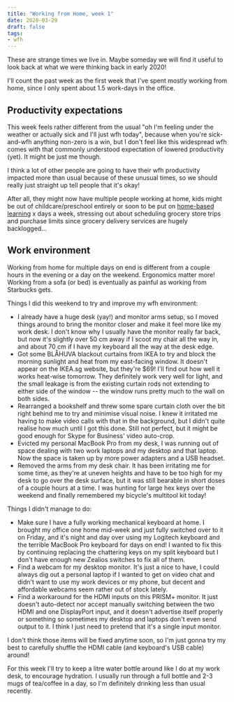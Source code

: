 ```yaml
---
title: "Working from Home, week 1"
date: 2020-03-29
draft: false
tags:
- wfh
---
```


These are strange times we live in.
Maybe someday we will find it useful to look back at what we were thinking back in early 2020!

I'll count the past week as the first week that I've spent mostly working from home, since I only spent about 1.5 work-days in the office.

## Productivity expectations

This week feels rather different from the usual "oh I'm feeling under the weather or actually sick and I'll just wfh today", because when you're sick-and-wfh anything non-zero is a win, but I don't feel like this widespread wfh comes with that commonly understood expectation of lowered productivity (yet).
It might be just me though.

I think a lot of other people are going to have their wfh productivity impacted more than usual because of these unusual times, so we should really just straight up tell people that it's okay!

After all, they might now have multiple people working at home, kids might be out of childcare/preschool entirely or soon to be put on [home-based learning](https://www.channelnewsasia.com/news/singapore/covid-19-schools-1-day-home-based-learning-april-12583518) x days a week, stressing out about scheduling grocery store trips and purchase limits since grocery delivery services are hugely backlogged...

## Work environment

Working from home for multiple days on end is different from a couple hours in the evening or a day on the weekend.
Ergonomics matter more!
Working from a sofa (or bed) is eventually as painful as working from Starbucks gets.

Things I did this weekend to try and improve my wfh environment:

- I already have a huge desk (yay!) and monitor arms setup, so I moved things around to bring the monitor closer and make it feel more like my work desk. I don't know why I usually have the monitor really far back, but now it's slightly over 50 cm away if I scoot my chair all the way in, and about 70 cm if I have my keyboard all the way at the desk edge.
- Got some BLÅHUVA blackout curtains from IKEA to try and block the morning sunlight and heat from my east-facing window. It doesn't appear on the IKEA.sg website, but they're $69! I'll find out how well it works heat-wise tomorrow. They definitely work very well for light, and the small leakage is from the existing curtain rods not extending to either side of the window -- the window runs pretty much to the wall on both sides.
- Rearranged a bookshelf and threw some spare curtain cloth over the bit right behind me to try and minimise visual noise. I knew it irritated me having to make video calls with that in the background, but I didn't quite realise how much until I got this done. Still not perfect, but it might be good enough for Skype for Business' video auto-crop.
- Evicted my personal MacBook Pro from my desk, I was running out of space dealing with two work laptops and my desktop and that laptop. Now the space is taken up by more power adapters and a USB headset.
- Removed the arms from my desk chair. It has been irritating me for some time, as they're at uneven heights and have to be too high for my desk to go over the desk surface, but it was still bearable in short doses of a couple hours at a time. I was hunting for large hex keys over the weekend and finally remembered my bicycle's multitool kit today!

Things I didn't manage to do:

- Make sure I have a fully working mechanical keyboard at home. I brought my office one home mid-week and just fully switched over to it on Friday, and it's night and day over using my Logitech keyboard and the terrible MacBook Pro keyboard for days on end! I wanted to fix this by continuing replacing the chattering keys on my split keyboard but I don't have enough new Zealios switches to fix all of them.
- Find a webcam for my desktop monitor. It's just a nice to have, I could always dig out a personal laptop if I wanted to get on video chat and didn't want to use my work devices or my phone, but decent and affordable webcams seem rather out of stock lately.
- Find a workaround for the HDMI inputs on this PRISM+ monitor. It just doesn't auto-detect nor accept manually switching between the two HDMI and one DisplayPort input, and it doesn't advertise itself properly or something so sometimes my desktop and laptops don't even send output to it. I think I just need to pretend that it's a single input monitor.

I don't think those items will be fixed anytime soon, so I'm just gonna try my best to carefully shuffle the HDMI cable (and keyboard's USB cable) around!

For this week I'll try to keep a litre water bottle around like I do at my work desk, to encourage hydration.
I usually run through a full bottle and 2-3 mugs of tea/coffee in a day, so I'm definitely drinking less than usual recently.
